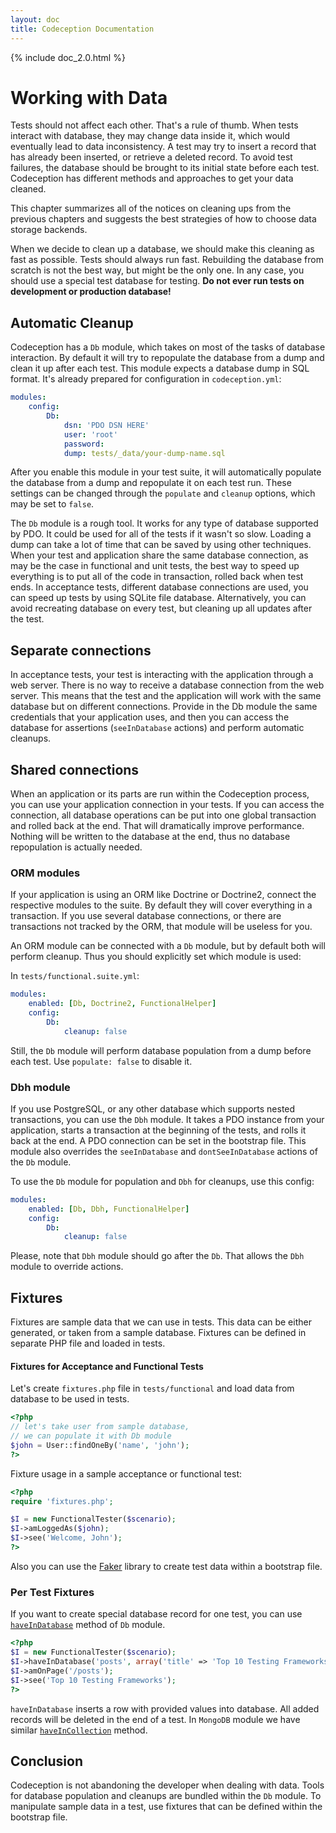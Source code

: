 ```yaml
---
layout: doc
title: Codeception Documentation
---
```



{% include doc_2.0.html %}

# Working with Data

Tests should not affect each other. That's a rule of thumb. When tests interact with database, they may change data inside it, which would eventually lead to data inconsistency. A test may try to insert a record that has already been inserted, or retrieve a deleted record. To avoid test failures, the database should be brought to its initial state before each test. Codeception has different methods and approaches to get your data cleaned.

This chapter summarizes all of the notices on cleaning ups from the previous chapters and suggests the best strategies of how to choose data storage backends.

When we decide to clean up a database, we should make this cleaning as fast as possible. Tests should always run fast. Rebuilding the database from scratch is not the best way, but might be the only one. In any case, you should use a special test database for testing. **Do not ever run tests on development or production database!**

## Automatic Cleanup

Codeception has a `Db` module, which takes on most of the tasks of database interaction. By default it will try to repopulate the database from a dump and clean it up after each test. This module expects a database dump in SQL format. It's already prepared for configuration in `codeception.yml`:

```yaml
modules:
    config:
        Db:
            dsn: 'PDO DSN HERE'
            user: 'root'
            password:
            dump: tests/_data/your-dump-name.sql
```

After you enable this module in your test suite, it will automatically populate the database from a dump and repopulate it on each test run. These settings can be changed through the `populate` and `cleanup` options, which may be set to `false`.

The `Db` module is a rough tool. It works for any type of database supported by PDO. It could be used for all of the tests if it wasn't so slow. Loading a dump can take a lot of time that can be saved by using other techniques. When your test and application share the same database connection, as may be the case in functional and unit tests, the best way to speed up everything is to put all of the code in transaction, rolled back when test ends. In acceptance tests, different database connections are used, you can speed up tests by using SQLite file database. Alternatively, you can avoid recreating database on every test, but cleaning up all updates after the test.

## Separate connections

In acceptance tests, your test is interacting with the application through a web server. There is no way to receive a database connection from the web server. This means that the test and the application will work with the same database but on different connections. Provide in the Db module the same credentials that your application uses, and then you can access the database for assertions (`seeInDatabase` actions) and perform automatic cleanups.

## Shared connections

When an application or its parts are run within the Codeception process, you can use your application connection in your tests.
If you can access the connection, all database operations can be put into one global transaction and rolled back at the end. That will dramatically improve performance. Nothing will be written to the database at the end, thus no database repopulation is actually needed.

### ORM modules

If your application is using an ORM like Doctrine or Doctrine2, connect the respective modules to the suite. By default they will cover everything in a transaction. If you use several database connections, or there are transactions not tracked by the ORM, that module will be useless for you.

An ORM module can be connected with a `Db` module, but by default both will perform cleanup. Thus you should explicitly set which module is used:

In `tests/functional.suite.yml`:

```yaml
modules:
	enabled: [Db, Doctrine2, FunctionalHelper]
	config:
		Db:
			cleanup: false
```

Still, the `Db` module will perform database population from a dump before each test. Use `populate: false` to disable it.

### Dbh module

If you use PostgreSQL, or any other database which supports nested transactions, you can use the `Dbh` module. It takes a PDO instance from your application, starts a transaction at the beginning of the tests, and rolls it back at the end.
A PDO connection can be set in the bootstrap file. This module also overrides the `seeInDatabase` and `dontSeeInDatabase` actions of the `Db` module.

To use the `Db` module for population and `Dbh` for cleanups, use this config:

```yaml
modules:
	enabled: [Db, Dbh, FunctionalHelper]
	config:
		Db:
			cleanup: false
```

Please, note that `Dbh` module should go after the `Db`. That allows the `Dbh` module to override actions.

## Fixtures

Fixtures are sample data that we can use in tests. This data can be either generated, or taken from a sample database. Fixtures can be defined in separate PHP file and loaded in tests.

#### Fixtures for Acceptance and Functional Tests

Let's create `fixtures.php` file in `tests/functional` and load data from database to be used in tests.

```php
<?php
// let's take user from sample database,
// we can populate it with Db module
$john = User::findOneBy('name', 'john');
?>
```

Fixture usage in a sample acceptance or functional test:

```php
<?php
require 'fixtures.php';

$I = new FunctionalTester($scenario);
$I->amLoggedAs($john);
$I->see('Welcome, John');
?>
```

Also you can use the [Faker](https://github.com/fzaninotto/Faker) library to create test data within a bootstrap file.

### Per Test Fixtures

If you want to create special database record for one test, you can use [`haveInDatabase`](http://codeception.com/docs/modules/Db#haveInDatabase) method of `Db` module.

```php
<?php 
$I = new FunctionalTester($scenario);
$I->haveInDatabase('posts', array('title' => 'Top 10 Testing Frameworks', 'body' => '1. Codeception'));
$I->amOnPage('/posts');
$I->see('Top 10 Testing Frameworks');
?>
```

`haveInDatabase` inserts a row with provided values into database. All added records will be deleted in the end of a test. In `MongoDB` module we have similar [`haveInCollection`](http://codeception.com/docs/modules/MongoDb#haveInCollection) method.

## Conclusion

Codeception is not abandoning the developer when dealing with data. Tools for database population and cleanups are bundled within the `Db` module. To manipulate sample data in a test, use fixtures that can be defined within the bootstrap file.
